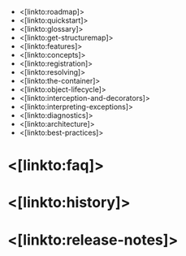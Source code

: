 

* <[linkto:roadmap]>
* <[linkto:quickstart]>
* <[linkto:glossary]>
* <[linkto:get-structuremap]>
* <[linkto:features]>
* <[linkto:concepts]>
* <[linkto:registration]>
* <[linkto:resolving]>
* <[linkto:the-container]>
* <[linkto:object-lifecycle]>
* <[linkto:interception-and-decorators]>
* <[linkto:interpreting-exceptions]>
* <[linkto:diagnostics]>
* <[linkto:architecture]>
* <[linkto:best-practices]>
# <[linkto:faq]>
# <[linkto:history]>
# <[linkto:release-notes]>





